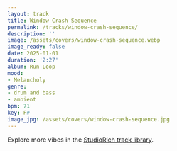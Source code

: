 ```yaml
---
layout: track
title: Window Crash Sequence
permalink: /tracks/window-crash-sequence/
description: ''
image: /assets/covers/window-crash-sequence.webp
image_ready: false
date: 2025-01-01
duration: '2:27'
album: Run Loop
mood:
- Melancholy
genre:
- drum and bass
- ambient
bpm: 71
key: F#
image_jpg: /assets/covers/window-crash-sequence.jpg
---
```


Explore more vibes in the [StudioRich track library](/tracks/).
